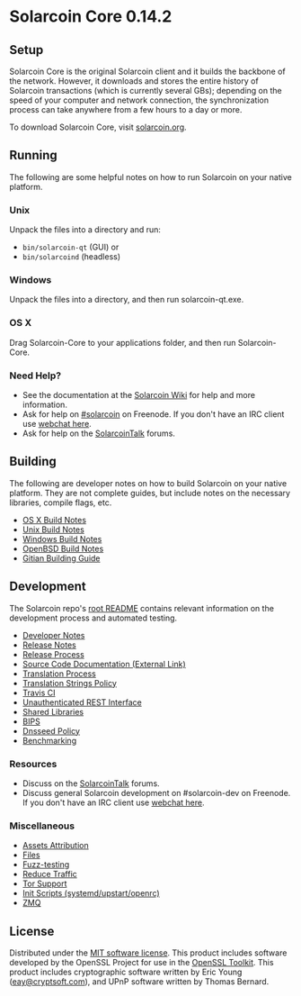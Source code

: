 Solarcoin Core 0.14.2
=====================

Setup
---------------------
Solarcoin Core is the original Solarcoin client and it builds the backbone of the network. However, it downloads and stores the entire history of Solarcoin transactions (which is currently several GBs); depending on the speed of your computer and network connection, the synchronization process can take anywhere from a few hours to a day or more.

To download Solarcoin Core, visit [solarcoin.org](https://solarcoin.org).

Running
---------------------
The following are some helpful notes on how to run Solarcoin on your native platform.

### Unix

Unpack the files into a directory and run:

- `bin/solarcoin-qt` (GUI) or
- `bin/solarcoind` (headless)

### Windows

Unpack the files into a directory, and then run solarcoin-qt.exe.

### OS X

Drag Solarcoin-Core to your applications folder, and then run Solarcoin-Core.

### Need Help?

* See the documentation at the [Solarcoin Wiki](https://solarcoin.info/)
for help and more information.
* Ask for help on [#solarcoin](http://webchat.freenode.net?channels=solarcoin) on Freenode. If you don't have an IRC client use [webchat here](http://webchat.freenode.net?channels=solarcoin).
* Ask for help on the [SolarcoinTalk](https://solarcointalk.io/) forums.

Building
---------------------
The following are developer notes on how to build Solarcoin on your native platform. They are not complete guides, but include notes on the necessary libraries, compile flags, etc.

- [OS X Build Notes](build-osx.md)
- [Unix Build Notes](build-unix.md)
- [Windows Build Notes](build-windows.md)
- [OpenBSD Build Notes](build-openbsd.md)
- [Gitian Building Guide](gitian-building.md)

Development
---------------------
The Solarcoin repo's [root README](/README.md) contains relevant information on the development process and automated testing.

- [Developer Notes](developer-notes.md)
- [Release Notes](release-notes.md)
- [Release Process](release-process.md)
- [Source Code Documentation (External Link)](https://dev.visucore.com/solarcoin/doxygen/)
- [Translation Process](translation_process.md)
- [Translation Strings Policy](translation_strings_policy.md)
- [Travis CI](travis-ci.md)
- [Unauthenticated REST Interface](REST-interface.md)
- [Shared Libraries](shared-libraries.md)
- [BIPS](bips.md)
- [Dnsseed Policy](dnsseed-policy.md)
- [Benchmarking](benchmarking.md)

### Resources
* Discuss on the [SolarcoinTalk](https://solarcointalk.io/) forums.
* Discuss general Solarcoin development on #solarcoin-dev on Freenode. If you don't have an IRC client use [webchat here](http://webchat.freenode.net/?channels=solarcoin-dev).

### Miscellaneous
- [Assets Attribution](assets-attribution.md)
- [Files](files.md)
- [Fuzz-testing](fuzzing.md)
- [Reduce Traffic](reduce-traffic.md)
- [Tor Support](tor.md)
- [Init Scripts (systemd/upstart/openrc)](init.md)
- [ZMQ](zmq.md)

License
---------------------
Distributed under the [MIT software license](/COPYING).
This product includes software developed by the OpenSSL Project for use in the [OpenSSL Toolkit](https://www.openssl.org/). This product includes
cryptographic software written by Eric Young ([eay@cryptsoft.com](mailto:eay@cryptsoft.com)), and UPnP software written by Thomas Bernard.
